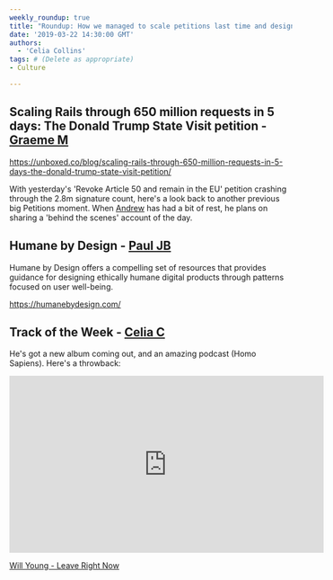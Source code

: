 ```yaml
---
weekly_roundup: true
title: "Roundup: How we managed to scale petitions last time and designing ethically humane digital products"
date: '2019-03-22 14:30:00 GMT'
authors:
  - 'Celia Collins'
tags: # (Delete as appropriate)
- Culture

---
```


## Scaling Rails through 650 million requests in 5 days: The Donald Trump State Visit petition - [Graeme M](/people#graeme-mccubbin)

https://unboxed.co/blog/scaling-rails-through-650-million-requests-in-5-days-the-donald-trump-state-visit-petition/

With yesterday's 'Revoke Article 50 and remain in the EU' petition crashing through the 2.8m signature count, here's a look back to another previous big Petitions moment. When [Andrew](https://unboxed.co/people/#andrew-white) has had a bit of rest, he plans on sharing a 'behind the scenes' account of the day.

## Humane by Design - [Paul JB](/people#Paul-John--Baptiste)

Humane by Design offers a compelling set of resources that provides guidance for designing ethically humane digital products through patterns focused on user well-being.

https://humanebydesign.com/

## Track of the Week - [Celia C](/people#celia-collins)

He's got a new album coming out, and an amazing podcast (Homo Sapiens). Here's a throwback:

<iframe width="560" height="315" src="https://www.youtube.com/embed/WbrSLLv0AlA" frameborder="0" allow="accelerometer; autoplay; encrypted-media; gyroscope; picture-in-picture" allowfullscreen></iframe>

[Will Young - Leave Right Now](https://www.youtube.com/watch?v=WbrSLLv0AlA)
